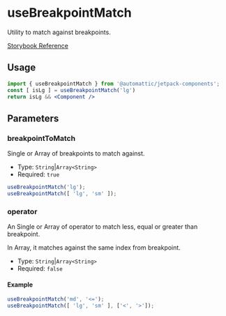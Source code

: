 # useBreakpointMatch

Utility to match against breakpoints.

[ Storybook Reference ](https://automattic.github.io/jetpack-storybook/?path=/story/js-packages-components-layout--breakpoint-match)

## Usage

```jsx
import { useBreakpointMatch } from '@automattic/jetpack-components';
const [ isLg ] = useBreakpointMatch('lg')
return isLg && <Component />
```

## Parameters

### breakpointToMatch

Single or Array of breakpoints to match against.

- Type: `String`|`Array<String>`
- Required: `true`

```javascript
useBreakpointMatch('lg');
useBreakpointMatch([ 'lg', 'sm' ]);
```

### operator

An Single or Array of operator to match less, equal or greater than breakpoint.

In Array, it matches against the same index from breakpoint.

- Type: `String`|`Array<String>`
- Required: `false`

#### Example

```javascript
useBreakpointMatch('md', '<=');
useBreakpointMatch([ 'lg', 'sm' ], ['<', '>']);
```
